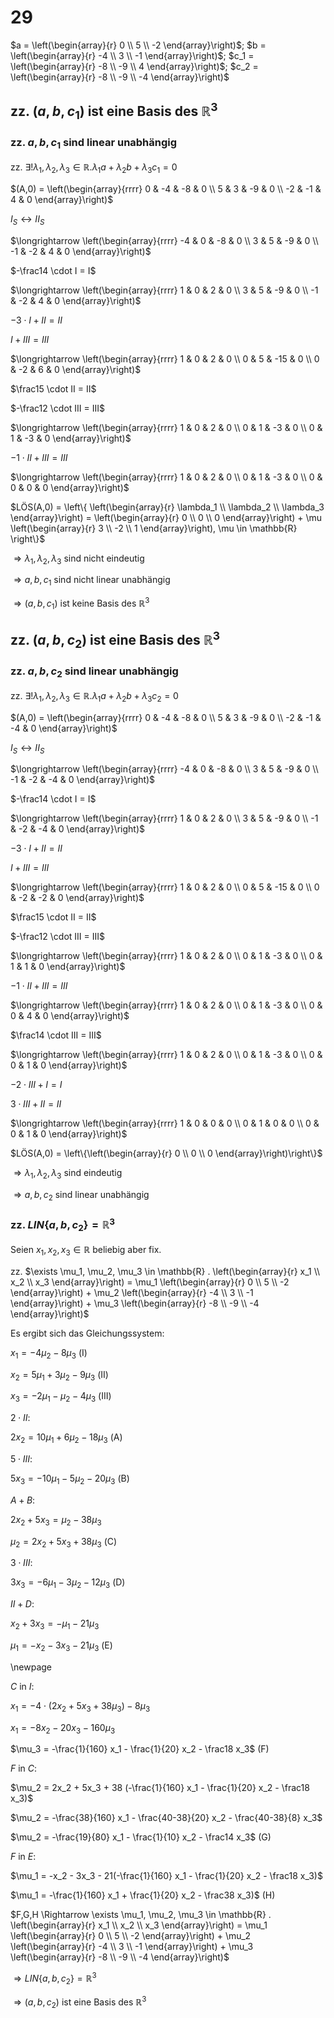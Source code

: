 # 29

$a = \left(\begin{array}{r} 0 \\ 5 \\ -2 \end{array}\right)$;
$b = \left(\begin{array}{r} -4 \\ 3 \\ -1 \end{array}\right)$;
$c_1 = \left(\begin{array}{r} -8 \\ -9 \\ 4 \end{array}\right)$;
$c_2 = \left(\begin{array}{r} -8 \\ -9 \\ -4 \end{array}\right)$

## zz. $(a,b,c_1)$ ist eine Basis des $\mathbb{R}^3$

### zz. $a, b, c_1$ sind linear unabhängig

zz. $\exists! \lambda_1, \lambda_2, \lambda_3 \in \mathbb{R} . \lambda_1 a + \lambda_2 b + \lambda_3 c_1 = 0$

$(A,0) = \left(\begin{array}{rrrr} 0 & -4 & -8 & 0 \\ 5 & 3 & -9 & 0 \\ -2 & -1 & 4 & 0 \end{array}\right)$

$I_S \leftrightarrow II_S$

$\longrightarrow \left(\begin{array}{rrrr} -4 & 0 & -8 & 0 \\ 3 & 5 & -9 & 0 \\ -1 & -2 & 4 & 0 \end{array}\right)$

$-\frac14 \cdot I = I$

$\longrightarrow \left(\begin{array}{rrrr} 1 & 0 & 2 & 0 \\ 3 & 5 & -9 & 0 \\ -1 & -2 & 4 & 0 \end{array}\right)$

$-3 \cdot I + II = II$

$I + III = III$

$\longrightarrow \left(\begin{array}{rrrr} 1 & 0 & 2 & 0 \\ 0 & 5 & -15 & 0 \\ 0 & -2 & 6 & 0 \end{array}\right)$

$\frac15 \cdot II = II$

$-\frac12 \cdot III = III$

$\longrightarrow \left(\begin{array}{rrrr} 1 & 0 & 2 & 0 \\ 0 & 1 & -3 & 0 \\ 0 & 1 & -3 & 0 \end{array}\right)$

$-1 \cdot II + III = III$

$\longrightarrow \left(\begin{array}{rrrr} 1 & 0 & 2 & 0 \\ 0 & 1 & -3 & 0 \\ 0 & 0 & 0 & 0 \end{array}\right)$

$LÖS(A,0) = \left\{ \left(\begin{array}{r} \lambda_1 \\ \lambda_2 \\ \lambda_3 \end{array}\right) = \left(\begin{array}{r} 0 \\ 0 \\ 0 \end{array}\right) + \mu \left(\begin{array}{r} 3 \\ -2 \\ 1 \end{array}\right), \mu \in \mathbb{R} \right\}$

$\Rightarrow \lambda_1, \lambda_2, \lambda_3$ sind nicht eindeutig

$\Rightarrow a,b,c_1$ sind nicht linear unabhängig

$\Rightarrow (a,b,c_1)$ ist keine Basis des $\mathbb{R}^3$

## zz. $(a,b,c_2)$ ist eine Basis des $\mathbb{R}^3$

### zz. $a, b, c_2$ sind linear unabhängig

zz. $\exists! \lambda_1, \lambda_2, \lambda_3 \in \mathbb{R} . \lambda_1 a + \lambda_2 b + \lambda_3 c_2 = 0$

$(A,0) = \left(\begin{array}{rrrr} 0 & -4 & -8 & 0 \\ 5 & 3 & -9 & 0 \\ -2 & -1 & -4 & 0 \end{array}\right)$

$I_S \leftrightarrow II_S$

$\longrightarrow \left(\begin{array}{rrrr} -4 & 0 & -8 & 0 \\ 3 & 5 & -9 & 0 \\ -1 & -2 & -4 & 0 \end{array}\right)$

$-\frac14 \cdot I = I$

$\longrightarrow \left(\begin{array}{rrrr} 1 & 0 & 2 & 0 \\ 3 & 5 & -9 & 0 \\ -1 & -2 & -4 & 0 \end{array}\right)$

$-3 \cdot I + II = II$

$I + III = III$

$\longrightarrow \left(\begin{array}{rrrr} 1 & 0 & 2 & 0 \\ 0 & 5 & -15 & 0 \\ 0 & -2 & -2 & 0 \end{array}\right)$

$\frac15 \cdot II = II$

$-\frac12 \cdot III = III$

$\longrightarrow \left(\begin{array}{rrrr} 1 & 0 & 2 & 0 \\ 0 & 1 & -3 & 0 \\ 0 & 1 & 1 & 0 \end{array}\right)$

$-1 \cdot II + III = III$

$\longrightarrow \left(\begin{array}{rrrr} 1 & 0 & 2 & 0 \\ 0 & 1 & -3 & 0 \\ 0 & 0 & 4 & 0 \end{array}\right)$

$\frac14 \cdot III = III$

$\longrightarrow \left(\begin{array}{rrrr} 1 & 0 & 2 & 0 \\ 0 & 1 & -3 & 0 \\ 0 & 0 & 1 & 0 \end{array}\right)$

$-2 \cdot III + I = I$

$3 \cdot III + II = II$

$\longrightarrow \left(\begin{array}{rrrr} 1 & 0 & 0 & 0 \\ 0 & 1 & 0 & 0 \\ 0 & 0 & 1 & 0 \end{array}\right)$

$LÖS(A,0) = \left\{\left(\begin{array}{r} 0 \\ 0 \\ 0 \end{array}\right)\right\}$

$\Rightarrow \lambda_1, \lambda_2, \lambda_3$ sind eindeutig

$\Rightarrow a,b,c_2$ sind linear unabhängig

### zz. $LIN\{a,b,c_2\} = \mathbb{R}^3$

Seien $x_1, x_2, x_3 \in \mathbb{R}$ beliebig aber fix.

zz. $\exists \mu_1, \mu_2, \mu_3 \in \mathbb{R} . \left(\begin{array}{r} x_1 \\ x_2 \\ x_3 \end{array}\right) = \mu_1 \left(\begin{array}{r} 0 \\ 5 \\ -2 \end{array}\right) + \mu_2 \left(\begin{array}{r} -4 \\ 3 \\ -1 \end{array}\right) + \mu_3 \left(\begin{array}{r} -8 \\ -9 \\ -4 \end{array}\right)$

Es ergibt sich das Gleichungssystem:

$x_1 = -4 \mu_2 -8 \mu_3$ (I)

$x_2 = 5 \mu_1 + 3 \mu_2 - 9 \mu_3$ (II)

$x_3 = -2 \mu_1 - \mu_2 - 4 \mu_3$ (III)

$2 \cdot II$:

$2 x_2 = 10 \mu_1 + 6 \mu_2 - 18 \mu_3$ (A)

$5 \cdot III$:

$5 x_3 = -10 \mu_1 - 5 \mu_2 - 20 \mu_3$ (B)

$A + B$:

$2 x_2 + 5 x_3 = \mu_2 - 38 \mu_3$

$\mu_2 = 2x_2 + 5x_3 + 38 \mu_3$ (C)

$3 \cdot III$:

$3x_3 = -6 \mu_1 - 3\mu_2 - 12\mu_3$ (D)

$II + D$:

$x_2 + 3x_3 = -\mu_1 - 21\mu_3$

$\mu_1 = -x_2 - 3x_3 - 21 \mu_3$ (E) 

\newpage

$C$ in $I$:

$x_1 = -4 \cdot (2x_2 + 5x_3 + 38\mu_3) - 8\mu_3$

$x_1 = - 8x_2 - 20x_3 - 160\mu_3$

$\mu_3 = -\frac{1}{160} x_1 - \frac{1}{20} x_2 - \frac18 x_3$ (F)

$F$ in $C$:

$\mu_2 = 2x_2 + 5x_3 + 38 (-\frac{1}{160} x_1 - \frac{1}{20} x_2 - \frac18 x_3)$

$\mu_2 = -\frac{38}{160} x_1 - \frac{40-38}{20} x_2 - \frac{40-38}{8} x_3$

$\mu_2 = -\frac{19}{80} x_1 - \frac{1}{10} x_2 - \frac14 x_3$ (G)

$F$ in $E$:

$\mu_1 = -x_2 - 3x_3 - 21(-\frac{1}{160} x_1 - \frac{1}{20} x_2 - \frac18 x_3)$

$\mu_1 = -\frac{1}{160} x_1 + \frac{1}{20} x_2 - \frac38 x_3)$ (H)

$F,G,H \Rightarrow \exists \mu_1, \mu_2, \mu_3 \in \mathbb{R} . \left(\begin{array}{r} x_1 \\ x_2 \\ x_3 \end{array}\right) = \mu_1 \left(\begin{array}{r} 0 \\ 5 \\ -2 \end{array}\right) + \mu_2 \left(\begin{array}{r} -4 \\ 3 \\ -1 \end{array}\right) + \mu_3 \left(\begin{array}{r} -8 \\ -9 \\ -4 \end{array}\right)$

$\Rightarrow LIN\{a,b,c_2\} = \mathbb{R}^3$

$\Rightarrow (a,b,c_2)$ ist eine Basis des $\mathbb{R}^3$
